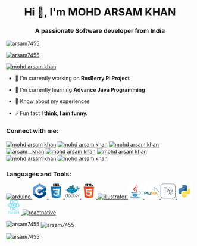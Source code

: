 <h1 align="center">Hi 👋, I'm MOHD ARSAM KHAN</h1>
<h3 align="center">A passionate Software developer from India</h3>

<p align="left"> <img src="https://komarev.com/ghpvc/?username=arsam7455&label=Profile%20views&color=0e75b6&style=flat" alt="arsam7455" /> </p>

<p align="left"> <a href="https://github.com/ryo-ma/github-profile-trophy"><img src="https://github-profile-trophy.vercel.app/?username=arsam7455" alt="arsam7455" /></a> </p>

<p align="left"> <a href="[https://twitter.com/mohd arsam khan](https://twitter.com/arsam__khan)" target="blank"><img src="https://img.shields.io/twitter/follow/mohd arsam khan?logo=twitter&style=for-the-badge" alt="mohd arsam khan" /></a> </p>

- 🔭 I’m currently working on **ResBerry Pi Project**

- 🌱 I’m currently learning **Advance Java Programming**

- 📄 Know about my experiences 

- ⚡ Fun fact **I think, I am funny.**

<h3 align="left">Connect with me:</h3>
<p align="left">
<a href="https://twitter.com/arsam__khan" target="blank"><img align="center" src="https://raw.githubusercontent.com/rahuldkjain/github-profile-readme-generator/master/src/images/icons/Social/twitter.svg" alt="mohd arsam khan" height="30" width="40" /></a>
<a href="[https://linkedin.com/in/mohd arsam khan](https://www.linkedin.com/in/mohd-arsam-khan)" target="blank"><img align="center" src="https://raw.githubusercontent.com/rahuldkjain/github-profile-readme-generator/master/src/images/icons/Social/linked-in-alt.svg" alt="mohd arsam khan" height="30" width="40" /></a>
<a href="[https://fb.com/mohd arsam khan](https://www.facebook.com/arsam.khan.359/)" target="blank"><img align="center" src="https://raw.githubusercontent.com/rahuldkjain/github-profile-readme-generator/master/src/images/icons/Social/facebook.svg" alt="mohd arsam khan" height="30" width="40" /></a>
<a href="[https://instagram.com/arsam__khan](https://www.instagram.com/arsam__khan/?igshid=OGQ5ZDc2ODk2ZA%3D%3D)" target="blank"><img align="center" src="https://raw.githubusercontent.com/rahuldkjain/github-profile-readme-generator/master/src/images/icons/Social/instagram.svg" alt="arsam__khan" height="30" width="40" /></a>
<a href="[https://www.hackerrank.com/mohd arsam khan](https://www.hackerrank.com/profile/arsam7455)" target="blank"><img align="center" src="https://raw.githubusercontent.com/rahuldkjain/github-profile-readme-generator/master/src/images/icons/Social/hackerrank.svg" alt="mohd arsam khan" height="30" width="40" /></a>
<a href="[https://www.leetcode.com/mohd arsam khan](https://leetcode.com/arsam__khan/)" target="blank"><img align="center" src="https://raw.githubusercontent.com/rahuldkjain/github-profile-readme-generator/master/src/images/icons/Social/leet-code.svg" alt="mohd arsam khan" height="30" width="40" /></a>
<a href="[https://www.hackerearth.com/mohd arsam khan](https://www.hackerearth.com/@arsam7455)" target="blank"><img align="center" src="https://raw.githubusercontent.com/rahuldkjain/github-profile-readme-generator/master/src/images/icons/Social/hackerearth.svg" alt="mohd arsam khan" height="30" width="40" /></a>
<a href="[https://auth.geeksforgeeks.org/user/mohd arsam khan](https://auth.geeksforgeeks.org/user/arsam__khan/?utm_source=geeksforgeeks&utm_medium=my_profile&utm_campaign=auth_user)" target="blank"><img align="center" src="https://raw.githubusercontent.com/rahuldkjain/github-profile-readme-generator/master/src/images/icons/Social/geeks-for-geeks.svg" alt="mohd arsam khan" height="30" width="40" /></a>
</p>

<h3 align="left">Languages and Tools:</h3>
<p align="left"> <a href="https://www.arduino.cc/" target="_blank" rel="noreferrer"> <img src="https://cdn.worldvectorlogo.com/logos/arduino-1.svg" alt="arduino" width="40" height="40"/> </a> <a href="https://www.w3schools.com/cpp/" target="_blank" rel="noreferrer"> <img src="https://raw.githubusercontent.com/devicons/devicon/master/icons/cplusplus/cplusplus-original.svg" alt="cplusplus" width="40" height="40"/> </a> <a href="https://www.w3schools.com/css/" target="_blank" rel="noreferrer"> <img src="https://raw.githubusercontent.com/devicons/devicon/master/icons/css3/css3-original-wordmark.svg" alt="css3" width="40" height="40"/> </a> <a href="https://www.docker.com/" target="_blank" rel="noreferrer"> <img src="https://raw.githubusercontent.com/devicons/devicon/master/icons/docker/docker-original-wordmark.svg" alt="docker" width="40" height="40"/> </a> <a href="https://www.w3.org/html/" target="_blank" rel="noreferrer"> <img src="https://raw.githubusercontent.com/devicons/devicon/master/icons/html5/html5-original-wordmark.svg" alt="html5" width="40" height="40"/> </a> <a href="https://www.adobe.com/in/products/illustrator.html" target="_blank" rel="noreferrer"> <img src="https://www.vectorlogo.zone/logos/adobe_illustrator/adobe_illustrator-icon.svg" alt="illustrator" width="40" height="40"/> </a> <a href="https://www.java.com" target="_blank" rel="noreferrer"> <img src="https://raw.githubusercontent.com/devicons/devicon/master/icons/java/java-original.svg" alt="java" width="40" height="40"/> </a> <a href="https://www.mysql.com/" target="_blank" rel="noreferrer"> <img src="https://raw.githubusercontent.com/devicons/devicon/master/icons/mysql/mysql-original-wordmark.svg" alt="mysql" width="40" height="40"/> </a> <a href="https://www.photoshop.com/en" target="_blank" rel="noreferrer"> <img src="https://raw.githubusercontent.com/devicons/devicon/master/icons/photoshop/photoshop-line.svg" alt="photoshop" width="40" height="40"/> </a> <a href="https://www.python.org" target="_blank" rel="noreferrer"> <img src="https://raw.githubusercontent.com/devicons/devicon/master/icons/python/python-original.svg" alt="python" width="40" height="40"/> </a> <a href="https://reactjs.org/" target="_blank" rel="noreferrer"> <img src="https://raw.githubusercontent.com/devicons/devicon/master/icons/react/react-original-wordmark.svg" alt="react" width="40" height="40"/> </a> <a href="https://reactnative.dev/" target="_blank" rel="noreferrer"> <img src="https://reactnative.dev/img/header_logo.svg" alt="reactnative" width="40" height="40"/> </a> </p>

<p><img align="left" src="https://github-readme-stats.vercel.app/api/top-langs?username=arsam7455&show_icons=true&locale=en&layout=compact" alt="arsam7455" /></p>

<p>&nbsp;<img align="center" src="https://github-readme-stats.vercel.app/api?username=arsam7455&show_icons=true&locale=en" alt="arsam7455" /></p>

<p><img align="center" src="https://github-readme-streak-stats.herokuapp.com/?user=arsam7455&" alt="arsam7455" /></p>

